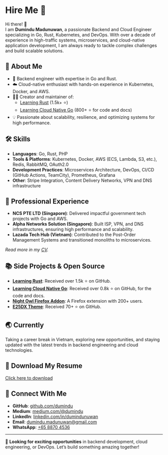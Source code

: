 # Hire Me 🚀

Hi there! 👋  
I am **Dumindu Madunuwan**, a passionate Backend and Cloud Engineer specializing in Go, Rust, Kubernetes, and DevOps. With over a decade of experience in high-traffic systems, microservices, and cloud-native application development, I am always ready to tackle complex challenges and build scalable solutions.

## 🌟 About Me
- 🥷 Backend engineer with expertise in Go and Rust.
- ☁️ Cloud-native enthusiast with hands-on experience in Kubernetes, Docker, and AWS.
- 🧑‍💻 Creator and maintainer of:
  - [Learning Rust](https://learning-rust.github.io) (1.5k+ ⭐️)
  - [Learning Cloud Native Go](https://learning-cloud-native-go.github.io) (800+ ⭐️ for code and docs)
- 💡 Passionate about scalability, resilience, and optimizing systems for high performance.

## 🛠️ Skills
- **Languages**: Go, Rust, PHP  
- **Tools & Platforms**: Kubernetes, Docker, AWS (ECS, Lambda, S3, etc.), Redis, RabbitMQ, OAuth2.0  
- **Development Practices**: Microservices Architecture, DevOps, CI/CD (GitHub Actions, TeamCity), Prometheus, Grafana  
- **Other**: Stripe Integration, Content Delivery Networks, VPN and DNS infrastructure

## 🏢 Professional Experience
- **NCS PTE LTD (Singapore)**: Delivered impactful government tech projects with Go and AWS.  
- **Alpha Networks Solution (Singapore)**: Built ISP, VPN, and DNS infrastructures, ensuring high performance and scalability.  
- **Lazada Tech Hub (Vietnam)**: Contributed to the Post-Order Management Systems and transitioned monoliths to microservices.  

_Read more in my [CV](./dumindu_madunuwan_cv.pdf)._  

## 📚 Side Projects & Open Source
- **[Learning Rust](https://learning-rust.github.io)**: Received over 1.5k ⭐️ on GitHub.
- **[Learning Cloud Native Go](https://learning-cloud-native-go.github.io)**: Received over 0.8k ⭐️ on GitHub, for the code and docs.
- **[Night Owl Firefox Addon](https://addons.mozilla.org/en-us/firefox/addon/night_owl/)**: A Firefox extension with 200+ users.  
- **[E25DX Theme](https://github.com/dumindu/E25DX)**: Received 70+ ⭐️ on GitHub.

## 🌏 Currently
Taking a career break in Vietnam, exploring new opportunities, and staying updated with the latest trends in backend engineering and cloud technologies.

## 📄 Download My Resume
[Click here to download](./dumindu_madunuwan_cv.pdf)

## 🤝 Connect With Me
- **GitHub**: [github.com/dumindu](https://github.com/dumindu)  
- **Medium**: [medium.com/@dumindu](https://medium.com/@dumindu)  
- **LinkedIn**: [linkedin.com/in/dumindunuwan](https://www.linkedin.com/in/dumindunuwan)  
- **Email**: [dumindu.madunuwan@gmail.com](mailto:dumindu.madunuwan@gmail.com)  
- **WhatsApp**: [+65 8870 4536](https://wa.me/6588704536)  

---

💼 **Looking for exciting opportunities** in backend development, cloud engineering, or DevOps. Let’s build something amazing together!
